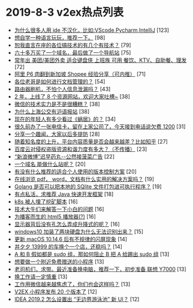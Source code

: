 # 2019-8-3 v2ex热点列表

+ [为什么很多人用 ide 不汉化，比如:VScode,Pycharm,IntelliJ](https://www.v2ex.com/t/588748#reply123) [123]
+ [想自学一种语言玩玩，推荐一下。](https://www.v2ex.com/t/588706#reply98) [98]
+ [恕我直言在座的各位搞技术的有几个有技术？](https://www.v2ex.com/t/588805#reply79) [79]
+ [六十多万买了一个域名，最后做了一个导航站](https://www.v2ex.com/t/588786#reply75) [75]
+ [常年出 美团/美团外卖 适合键盘侠 上班族 可用 餐饮、KTV、自助餐、理发](https://www.v2ex.com/t/588702#reply72) [72]
+ [阿里 P6 肉翻到新加坡 Shopee 经验分享（可内推）](https://www.v2ex.com/t/588732#reply71) [71]
+ [各位老哥是如何进行文档管理的？](https://www.v2ex.com/t/588728#reply54) [54]
+ [路由器刷机，不怕个人信息泄漏吗？](https://www.v2ex.com/t/588781#reply43) [43]
+ [2 年，上线了 8 个资源网站，欢迎大家吐槽~](https://www.v2ex.com/t/588716#reply38) [38]
+ [微信的技术实力是不是很糟糕？](https://www.v2ex.com/t/588741#reply38) [38]
+ [为什么上海公交有沪语报站](https://www.v2ex.com/t/588795#reply38) [38]
+ [现在的年轻人有多少看过《蜗居》的？](https://www.v2ex.com/t/588756#reply34) [34]
+ [很久前办了一张电信卡，留在上家公司了，今天接到电话说欠费 1200](https://www.v2ex.com/t/588696#reply31) [31]
+ [分享一个趣闻，大家以后多提防](https://www.v2ex.com/t/588792#reply28) [28]
+ [随着知名度的上升，平台内容质量是否会越来越差？比如知乎](https://www.v2ex.com/t/588739#reply27) [27]
+ [百度云对侵权盗版资源和谐力度有多大？（不传播）](https://www.v2ex.com/t/588749#reply23) [23]
+ [“新浪微博”迟早药丸--公然接菠菜广告](https://www.v2ex.com/t/588761#reply22) [22]
+ [一个域名 能做什么站呢？](https://www.v2ex.com/t/588800#reply20) [20]
+ [有没有什么推荐的适合个人使用的版本控制方案](https://www.v2ex.com/t/588745#reply20) [20]
+ [在线浏览 pdf， word，文档有什么实用的解决方案吗？](https://www.v2ex.com/t/588717#reply19) [19]
+ [Golang 是否可以把本地的 SQlite 文件打包进可执行程序？](https://www.v2ex.com/t/588780#reply19) [19]
+ [有点私活，求推荐 Java 快速开发框架](https://www.v2ex.com/t/588738#reply18) [18]
+ [k8s 被人埋了挖矿脚本](https://www.v2ex.com/t/588697#reply16) [16]
+ [技术大牛们来解答一下小白的问题](https://www.v2ex.com/t/588701#reply16) [16]
+ [为播客而生的 html5 播放器(?)](https://www.v2ex.com/t/588750#reply16) [16]
+ [显示器背后没有孔怎么弄成升降式的呢？](https://www.v2ex.com/t/588785#reply16) [16]
+ [windows10 加装了两块硬盘为什么无法识别出来？](https://www.v2ex.com/t/588744#reply15) [15]
+ [更新 macOS 10.14.6 后有不规律的闪屏现象](https://www.v2ex.com/t/588718#reply14) [14]
+ [并夕夕 13999 的车换个一个店，还稳吗？](https://www.v2ex.com/t/588773#reply14) [14]
+ [A 和 B 假如都是 sudo 组，那如何阻止 B 把 A 给踢出 sudo 组](https://www.v2ex.com/t/588712#reply13) [13]
+ [想要做一个附近免费赠送的小程序](https://www.v2ex.com/t/588721#reply13) [13]
+ [老司机们，求带。最近准备换电脑，推荐一下，初步准备 联想 Y7000](https://www.v2ex.com/t/588758#reply13) [13]
+ [换工作请一定慎重](https://www.v2ex.com/t/588775#reply13) [13]
+ [工作用微信越来越焦虑了，你们也会这样吗？](https://www.v2ex.com/t/588790#reply13) [13]
+ [V2EX 小程序发布 20 个版本了](https://www.v2ex.com/t/588814#reply12) [12]
+ [IDEA 2019.2 怎么设置出 “无边界游泳池” 新 UI？](https://www.v2ex.com/t/588703#reply12) [12]

